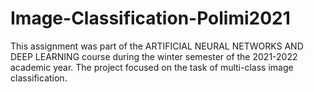 # Image-Classification-Polimi2021

This assignment was part of the ARTIFICIAL NEURAL NETWORKS AND DEEP LEARNING course during the winter semester of the 2021-2022 academic year. The project focused on the task of multi-class image classification.
